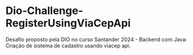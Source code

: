 ﻿# Dio-Challenge-RegisterUsingViaCepApi
Desafio proposto pela DIO no curso Santander 2024 - Backend com Java: Criação de sistema de cadastro usando viacep api.
